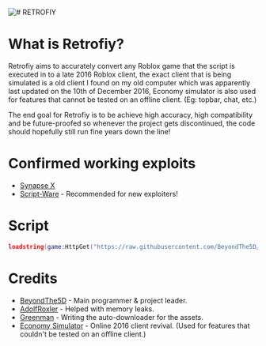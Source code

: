 ![# RETROFIY](https://cdn.discordapp.com/attachments/947197644076351591/1010407584198565948/Title.png)

# What is Retrofiy?
Retrofiy aims to accurately convert any Roblox game that the script is executed in to a late 2016 Roblox client, the exact client that is being simulated is a old client I found on my old computer which was apparently last updated on the 10th of December 2016, Economy simulator is also used for features that cannot be tested on an offline client. (Eg: topbar, chat, etc.)

The end goal for Retrofiy is to be achieve high accuracy, high compatibility and be future-proofed so whenever the project gets discontinued, the code should hopefully still run fine years down the line!
# Confirmed working exploits
- [Synapse X](https://x.synapse.to)
- [Script-Ware](https://script-ware.com) - Recommended for new exploiters!
# Script
```lua
loadstring(game:HttpGet("https://raw.githubusercontent.com/BeyondThe5D/Retrofiy/main/Retrofiy.lua"))()
```
# Credits
- [BeyondThe5D](https://github.com/BeyondThe5D) - Main programmer & project leader.
- [AdolfRoxler](https://github.com/AdolfRoxler) - Helped with memory leaks.
- [Greenman](https://github.com/greenmancode) - Writing the auto-downloader for the assets.
- [Economy Simulator](https://economy-simulator.com) - Online 2016 client revival. (Used for features that couldn't be tested on an offline client.)
